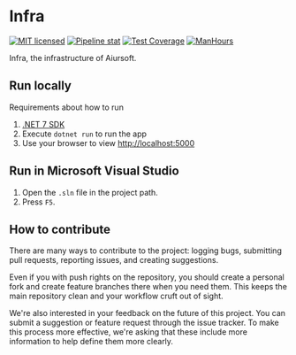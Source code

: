 # Infra

[![MIT licensed](https://img.shields.io/badge/license-MIT-blue.svg)](https://gitlab.aiursoft.cn/aiursoft/infra/-/blob/master/LICENSE)
[![Pipeline stat](https://gitlab.aiursoft.cn/aiursoft/infra/badges/master/pipeline.svg)](https://gitlab.aiursoft.cn/aiursoft/infra/-/pipelines)
[![Test Coverage](https://gitlab.aiursoft.cn/aiursoft/infra/badges/master/coverage.svg)](https://gitlab.aiursoft.cn/aiursoft/infra/-/pipelines)
[![ManHours](https://manhours.aiursoft.cn/gitlab/gitlab.aiursoft.cn/aiursoft/infra)](https://gitlab.aiursoft.cn/aiursoft/infra/-/commits/master?ref_type=heads)

<!-- [![NuGet version (Aiursoft.Identity)](https://img.shields.io/nuget/v/Aiursoft.Identity.svg)](https://www.nuget.org/packages/Aiursoft.Identity/) -->
<!-- [![Website](https://img.shields.io/website?url=https%3A%2F%2Fwww.aiursoft.com%2F%3Fshow%3Ddirect)](https://www.aiursoft.com) -->

Infra, the infrastructure of Aiursoft.

## Run locally

Requirements about how to run

1. [.NET 7 SDK](http://dot.net/)
2. Execute `dotnet run` to run the app
3. Use your browser to view [http://localhost:5000](http://localhost:5000)

## Run in Microsoft Visual Studio

1. Open the `.sln` file in the project path.
2. Press `F5`.

## How to contribute

There are many ways to contribute to the project: logging bugs, submitting pull requests, reporting issues, and creating suggestions.

Even if you with push rights on the repository, you should create a personal fork and create feature branches there when you need them. This keeps the main repository clean and your workflow cruft out of sight.

We're also interested in your feedback on the future of this project. You can submit a suggestion or feature request through the issue tracker. To make this process more effective, we're asking that these include more information to help define them more clearly.
